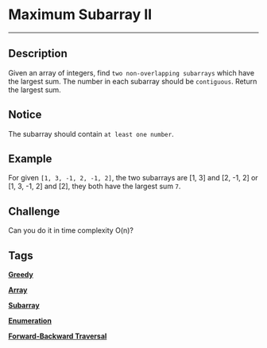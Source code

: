 # Maximum Subarray II
-----

## Description
Given an array of integers, find ```two non-overlapping subarrays``` which have the largest sum.
The number in each subarray should be ```contiguous```.
Return the largest sum.

## Notice
The subarray should contain ```at least one number```.

## Example
For given ```[1, 3, -1, 2, -1, 2]```, the two subarrays are [1, 3] and [2, -1, 2] or [1, 3, -1, 2] and [2], they both have the largest sum ```7```.

## Challenge
Can you do it in time complexity O(n)?

## Tags
**[Greedy](http://www.lintcode.com/tag/greedy/)**

**[Array](http://www.lintcode.com/tag/array/)**

**[Subarray](http://www.lintcode.com/tag/subarray/)**

**[Enumeration](http://www.lintcode.com/tag/enumeration/)**

**[Forward-Backward Traversal](http://www.lintcode.com/tag/forward-backward-traversal/)**